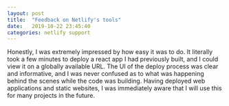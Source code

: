 ```yaml
---
layout: post
title:  "Feedback on Netlify's tools"
date:   2019-10-22 23:45:40
categories: netlify support
---
```


Honestly, I was extremely impressed by how easy it was to do. It literally took a few minutes to deploy a react app I had previously built, and I could view it on a globally available URL. The UI of the deploy process was clear and informative, and I was never confused as to what was happening behind the scenes while the code was building. Having deployed web applications and static websites, I was immediately aware that I will use this for many projects in the future.